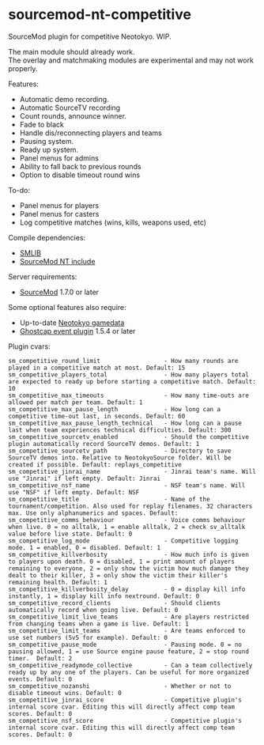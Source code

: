 sourcemod-nt-competitive
========================

SourceMod plugin for competitive Neotokyo. WIP.

The main module should already work.<br>
The overlay and matchmaking modules are experimental and may not work properly.

Features:
  - Automatic demo recording.
  - Automatic SourceTV recording
  - Count rounds, announce winner.
  - Fade to black
  - Handle dis/reconnecting players and teams
  - Pausing system.
  - Ready up system.
  - Panel menus for admins
  - Ability to fall back to previous rounds
  - Option to disable timeout round wins

To-do:
  - Panel menus for players
  - Panel menus for casters
  - Log competitive matches (wins, kills, weapons used, etc)

Compile dependencies:
  - <a target="_blank" href="https://github.com/bcserv/smlib/">SMLIB</a>
  - <a target="_blank" href="https://github.com/softashell/sourcemod-nt-include">SourceMod NT include</a>

Server requirements:
  - <a target="_blank" href="http://www.sourcemod.net/downloads.php?branch=stable">SourceMod</a> 1.7.0 or later

Some optional features also require:
  - Up-to-date <a target="_blank" href="https://github.com/alliedmodders/sourcemod/tree/master/gamedata">Neotokyo gamedata</a>
  - <a target="_blank" href="https://github.com/softashell/nt-sourcemod-plugins">Ghostcap event plugin</a> 1.5.4 or later

Plugin cvars:
```
sm_competitive_round_limit					- How many rounds are played in a competitive match at most. Default: 15
sm_competitive_players_total				- How many players total are expected to ready up before starting a competitive match. Default: 10
sm_competitive_max_timeouts					- How many time-outs are allowed per match per team. Default: 1
sm_competitive_max_pause_length				- How long can a competitive time-out last, in seconds. Default: 60
sm_competitive_max_pause_length_technical	- How long can a pause last when team experiences technical difficulties. Default: 300
sm_competitive_sourcetv_enabled				- Should the competitive plugin automatically record SourceTV demos. Default: 1
sm_competitive_sourcetv_path				- Directory to save SourceTV demos into. Relative to NeotokyoSource folder. Will be created if possible. Default: replays_competitive
sm_competitive_jinrai_name					- Jinrai team's name. Will use "Jinrai" if left empty. Default: Jinrai
sm_competitive_nsf_name						- NSF team's name. Will use "NSF" if left empty. Default: NSF
sm_competitive_title						- Name of the tournament/competition. Also used for replay filenames. 32 characters max. Use only alphanumerics and spaces. Default:
sm_competitive_comms_behaviour				- Voice comms behaviour when live. 0 = no alltalk, 1 = enable alltalk, 2 = check sv_alltalk value before live state. Default: 0
sm_competitive_log_mode						- Competitive logging mode. 1 = enabled, 0 = disabled. Default: 1
sm_competitive_killverbosity				- How much info is given to players upon death. 0 = disabled, 1 = print amount of players remaining to everyone, 2 = only show the victim how much damage they dealt to their killer, 3 = only show the victim their killer's remaining health. Default: 1
sm_competitive_killverbosity_delay			- 0 = display kill info instantly, 1 = display kill info nextround. Default: 0
sm_competitive_record_clients				- Should clients automatically record when going live. Default: 0
sm_competitive_limit_live_teams				- Are players restricted from changing teams when a game is live. Default: 1
sm_competitive_limit_teams					- Are teams enforced to use set numbers (5v5 for example). Default: 0
sm_competitive_pause_mode					- Pausing mode. 0 = no pausing allowed, 1 = use Source engine pause feature, 2 = stop round timer.  Default: 2
sm_competitive_readymode_collective			- Can a team collectively ready up by any one of the players. Can be useful for more organized events. Default: 0
sm_competitive_nozanshi						- Whether or not to disable timeout wins. Default: 0
sm_competitive_jinrai_score					- Competitive plugin's internal score cvar. Editing this will directly affect comp team scores. Default: 0
sm_competitive_nsf_score					- Competitive plugin's internal score cvar. Editing this will directly affect comp team scores. Default: 0
```
